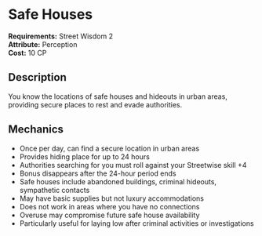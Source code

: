 # Safe Houses

**Requirements:** Street Wisdom 2  
**Attribute:** Perception  
**Cost:** 10 CP  

## Description
You know the locations of safe houses and hideouts in urban areas, providing secure places to rest and evade authorities.

## Mechanics
- Once per day, can find a secure location in urban areas
- Provides hiding place for up to 24 hours
- Authorities searching for you must roll against your Streetwise skill +4
- Bonus disappears after the 24-hour period ends
- Safe houses include abandoned buildings, criminal hideouts, sympathetic contacts
- May have basic supplies but not luxury accommodations
- Does not work in areas where you have no connections
- Overuse may compromise future safe house availability
- Particularly useful for laying low after criminal activities or investigations
